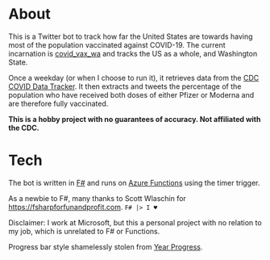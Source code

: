 # About

This is a Twitter bot to track how far the United States are towards having most of the population vaccinated against COVID-19. The current incarnation is [covid_vax_wa](https://twitter.com/covid_vax_wa) and tracks the US as a whole, and Washington State.

Once a weekday (or when I choose to run it), it retrieves data from the [CDC COVID Data Tracker](https://covid.cdc.gov/covid-data-tracker/#vaccinations). It then extracts and tweets the percentage of the population who have received both doses of either Pfizer or Moderna and are therefore fully vaccinated.

**This is a hobby project with no guarantees of accuracy. Not affiliated with the CDC.**


# Tech

The bot is written in [F#](https://fsharp.org/) and runs on [Azure Functions](https://azure.microsoft.com/en-us/services/functions/) using the timer trigger.

As a newbie to F#, many thanks to Scott Wlaschin for https://fsharpforfunandprofit.com. `F# |> I ♥`

Disclaimer: I work at Microsoft, but this a personal project with no relation to my job, which is unrelated to F# or Functions.

Progress bar style shamelessly stolen from [Year Progress](https://twitter.com/year_progress).